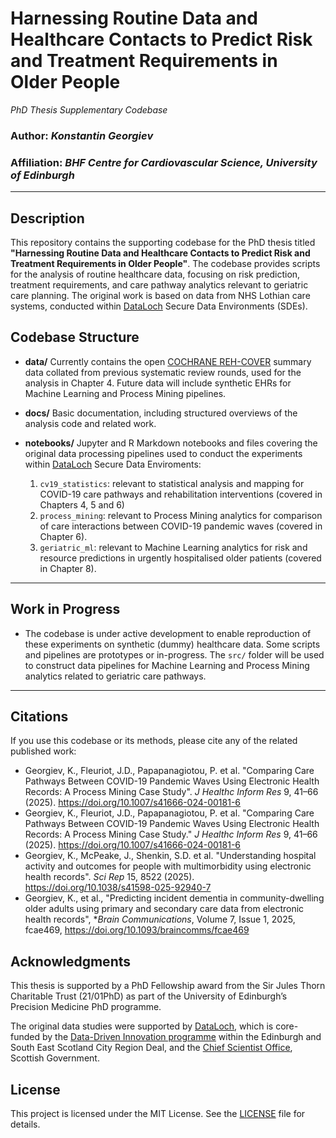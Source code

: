 # Harnessing Routine Data and Healthcare Contacts to Predict Risk and Treatment Requirements in Older People

_PhD Thesis Supplementary Codebase_

### Author: _Konstantin Georgiev_

### Affiliation: _BHF Centre for Cardiovascular Science, University of Edinburgh_

---

## Description
This repository contains the supporting codebase for the PhD thesis titled **"Harnessing Routine Data and Healthcare Contacts to Predict Risk and Treatment Requirements in Older People"**. The codebase provides scripts for the analysis of routine healthcare data, focusing on risk prediction, treatment requirements, and care pathway analytics relevant to geriatric care planning. The original work is based on data from NHS Lothian care systems, conducted within [DataLoch](https://dataloch.org/) Secure Data Environments (SDEs).

## Codebase Structure

- **data/**
  Currently contains the open [COCHRANE REH-COVER](https://rehabilitation.cochrane.org/special-projects/completed-special-projects/REH-COVER) summary data collated from previous systematic review rounds, used for the analysis in Chapter 4. Future data will include synthetic EHRs for Machine Learning and Process Mining pipelines.

- **docs/**
  Basic documentation, including structured overviews of the analysis code and related work.

- **notebooks/**
  Jupyter and R Markdown notebooks and files covering the original data processing pipelines used to conduct the experiments within [DataLoch](https://dataloch.org/) Secure Data Enviroments:
  1) `cv19_statistics`: relevant to statistical analysis and mapping for COVID-19 care pathways and rehabilitation interventions (covered in Chapters 4, 5 and 6)
  2) `process_mining`: relevant to Process Mining analytics for comparison of care interactions between COVID-19 pandemic waves (covered in Chapter 6).
  3) `geriatric_ml`: relevant to Machine Learning analytics for risk and resource predictions in urgently hospitalised older patients (covered in Chapter 8).

---

## Work in Progress
- The codebase is under active development to enable reproduction of these experiments on synthetic (dummy) healthcare data. Some scripts and pipelines are prototypes or in-progress. The `src/` folder will be used to construct data pipelines for Machine Learning and Process Mining analytics related to geriatric care pathways.

---

## Citations
If you use this codebase or its methods, please cite any of the related published work:

- Georgiev, K., Fleuriot, J.D., Papapanagiotou, P. et al. "Comparing Care Pathways Between COVID-19 Pandemic Waves Using Electronic Health Records: A Process Mining Case Study". *J Healthc Inform Res* 9, 41–66 (2025). https://doi.org/10.1007/s41666-024-00181-6
- Georgiev, K., Fleuriot, J.D., Papapanagiotou, P. et al. "Comparing Care Pathways Between COVID-19 Pandemic Waves Using Electronic Health Records: A Process Mining Case Study." *J Healthc Inform Res* 9, 41–66 (2025). https://doi.org/10.1007/s41666-024-00181-6
- Georgiev, K., McPeake, J., Shenkin, S.D. et al. "Understanding hospital activity and outcomes for people with multimorbidity using electronic health records". *Sci Rep* 15, 8522 (2025). https://doi.org/10.1038/s41598-025-92940-7
- Georgiev, K., et al., "Predicting incident dementia in community-dwelling older adults using primary and secondary care data from electronic health records", **Brain Communications*, Volume 7, Issue 1, 2025, fcae469, https://doi.org/10.1093/braincomms/fcae469

## Acknowledgments

This thesis is supported by a PhD Fellowship award from the Sir Jules Thorn Charitable Trust (21/01PhD) as part of the University of Edinburgh’s Precision Medicine PhD programme.

The original data studies were supported by [DataLoch](dataloch.org), which is core-funded by the [Data-Driven Innovation programme](ddi.ac.uk) within the Edinburgh and South East Scotland City Region Deal, and the [Chief Scientist Office](cso.scot.nhs.uk), Scottish Government.

## License
This project is licensed under the MIT License. See the [LICENSE](LICENSE) file for details.
